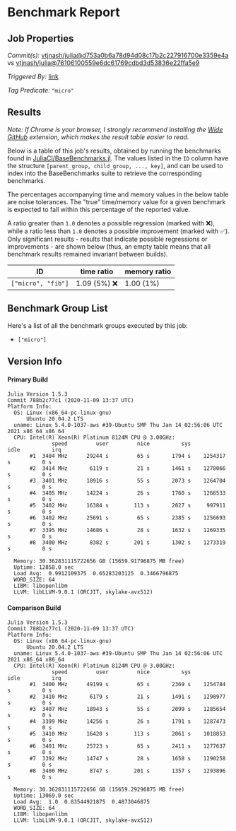 # Benchmark Report

## Job Properties

*Commit(s):* [vtjnash/julia@d753a0b6a78d94d08c17b2c227916700e3359e4a](https://github.com/vtjnash/julia/commit/d753a0b6a78d94d08c17b2c227916700e3359e4a) vs [vtjnash/julia@76106100559e6dc61769cdbd3d53836e22ffa5e9](https://github.com/vtjnash/julia/commit/76106100559e6dc61769cdbd3d53836e22ffa5e9)

*Triggered By:* [link](https://github.com/vtjnash/julia/commit/d753a0b6a78d94d08c17b2c227916700e3359e4a#commitcomment-47438489)

*Tag Predicate:* `"micro"`

## Results

*Note: If Chrome is your browser, I strongly recommend installing the [Wide GitHub](https://chrome.google.com/webstore/detail/wide-github/kaalofacklcidaampbokdplbklpeldpj?hl=en)
extension, which makes the result table easier to read.*

Below is a table of this job's results, obtained by running the benchmarks found in
[JuliaCI/BaseBenchmarks.jl](https://github.com/JuliaCI/BaseBenchmarks.jl). The values
listed in the `ID` column have the structure `[parent_group, child_group, ..., key]`,
and can be used to index into the BaseBenchmarks suite to retrieve the corresponding
benchmarks.

The percentages accompanying time and memory values in the below table are noise tolerances. The "true"
time/memory value for a given benchmark is expected to fall within this percentage of the reported value.

A ratio greater than `1.0` denotes a possible regression (marked with :x:), while a ratio less
than `1.0` denotes a possible improvement (marked with :white_check_mark:). Only significant results - results
that indicate possible regressions or improvements - are shown below (thus, an empty table means that all
benchmark results remained invariant between builds).

| ID | time ratio | memory ratio |
|----|------------|--------------|
| `["micro", "fib"]` | 1.09 (5%) :x: | 1.00 (1%)  |

## Benchmark Group List

Here's a list of all the benchmark groups executed by this job:

- `["micro"]`

## Version Info

#### Primary Build

```
Julia Version 1.5.3
Commit 788b2c77c1 (2020-11-09 13:37 UTC)
Platform Info:
  OS: Linux (x86_64-pc-linux-gnu)
      Ubuntu 20.04.2 LTS
  uname: Linux 5.4.0-1037-aws #39-Ubuntu SMP Thu Jan 14 02:56:06 UTC 2021 x86_64 x86_64
  CPU: Intel(R) Xeon(R) Platinum 8124M CPU @ 3.00GHz: 
              speed         user         nice          sys         idle          irq
       #1  3404 MHz      29244 s         65 s       1794 s    1254317 s          0 s
       #2  3414 MHz       6119 s         21 s       1461 s    1278066 s          0 s
       #3  3401 MHz      18916 s         55 s       2073 s    1264704 s          0 s
       #4  3405 MHz      14224 s         26 s       1760 s    1266533 s          0 s
       #5  3402 MHz      16384 s        113 s       2027 s     997911 s          0 s
       #6  3402 MHz      25691 s         65 s       2385 s    1256693 s          0 s
       #7  3395 MHz      14686 s         28 s       1632 s    1269335 s          0 s
       #8  3400 MHz       8382 s        201 s       1302 s    1273319 s          0 s
       
  Memory: 30.362831115722656 GB (15659.91796875 MB free)
  Uptime: 12858.0 sec
  Load Avg:  0.9912109375  0.65283203125  0.3466796875
  WORD_SIZE: 64
  LIBM: libopenlibm
  LLVM: libLLVM-9.0.1 (ORCJIT, skylake-avx512)

```

#### Comparison Build

```
Julia Version 1.5.3
Commit 788b2c77c1 (2020-11-09 13:37 UTC)
Platform Info:
  OS: Linux (x86_64-pc-linux-gnu)
      Ubuntu 20.04.2 LTS
  uname: Linux 5.4.0-1037-aws #39-Ubuntu SMP Thu Jan 14 02:56:06 UTC 2021 x86_64 x86_64
  CPU: Intel(R) Xeon(R) Platinum 8124M CPU @ 3.00GHz: 
              speed         user         nice          sys         idle          irq
       #1  3400 MHz      49199 s         65 s       2369 s    1254784 s          0 s
       #2  3410 MHz       6179 s         21 s       1491 s    1298977 s          0 s
       #3  3407 MHz      18943 s         55 s       2099 s    1285654 s          0 s
       #4  3399 MHz      14256 s         26 s       1791 s    1287473 s          0 s
       #5  3410 MHz      16420 s        113 s       2061 s    1018853 s          0 s
       #6  3401 MHz      25723 s         65 s       2411 s    1277637 s          0 s
       #7  3392 MHz      14747 s         28 s       1658 s    1290258 s          0 s
       #8  3400 MHz       8747 s        201 s       1357 s    1293896 s          0 s
       
  Memory: 30.362831115722656 GB (15659.29296875 MB free)
  Uptime: 13069.0 sec
  Load Avg:  1.0  0.83544921875  0.4873046875
  WORD_SIZE: 64
  LIBM: libopenlibm
  LLVM: libLLVM-9.0.1 (ORCJIT, skylake-avx512)

```
